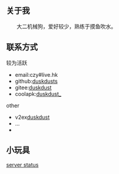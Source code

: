  ## 关于我
　　大二机械狗，爱好较少，熟练于摸鱼吹水。
 ## 联系方式
较为活跃
- email:czy#live.hk
- github:[duskdusts](https://github.com/duskdusts)
- gitee:[duskdust](https://gitee.com/duskdust)
- coolapk:[duskdust_](http://www.coolapk.com/u/824806)

other
- v2ex[duskdust](https://www.v2ex.com/member/duskdust)
- ...
- 
 ## 小玩具
 [server status](https://stats.uptimerobot.com/VnvGlFlVAR)
